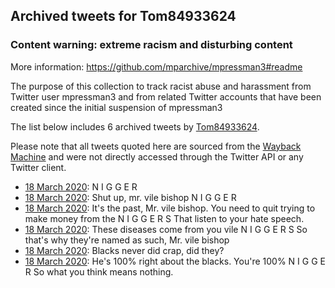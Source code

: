 ## Archived tweets for Tom84933624
### Content warning: extreme racism and disturbing content
More information: https://github.com/mparchive/mpressman3#readme


The purpose of this collection to track racist abuse and harassment from Twitter user mpressman3 and from related Twitter accounts that have been created since the initial suspension of mpressman3

The list below includes 6 archived tweets by
[Tom84933624](https://twitter.com/Tom84933624).



Please note that all tweets quoted here are sourced from the
[Wayback Machine](https://web.archive.org) and were not directly accessed through the Twitter API or
any Twitter client.



* [18 March 2020](https://web.archive.org/web/20200318024329/https://twitter.com/Tom84933624/status/1240098842139394049): N I G G E R
* [18 March 2020](https://web.archive.org/web/20200318023117/https://twitter.com/Tom84933624/status/1240097674210226177): Shut up, mr. vile bishop N I G G E R
* [18 March 2020](https://web.archive.org/web/20200318043020/https://twitter.com/Tom84933624/status/1240097485680521218): It's the past, Mr. vile bishop. You need to quit trying to make money from the  N I G G E R S That listen to your hate speech.
* [18 March 2020](https://web.archive.org/web/20200318021731/https://twitter.com/Tom84933624/status/1240097141588140032): These diseases come from you vile N I G G E R S So that's why they're named as such, Mr. vile bishop
* [18 March 2020](https://web.archive.org/web/20200318025625/https://twitter.com/Tom84933624/status/1240095858831405057): Blacks never did crap, did they?
* [18 March 2020](https://web.archive.org/web/20200318021857/https://twitter.com/Tom84933624/status/1240095611971567616): He's 100% right about the blacks. You're 100% N I G G E R So what you think means nothing.
